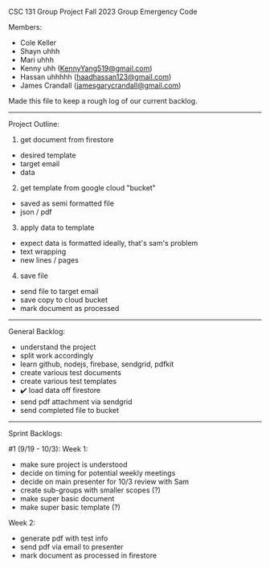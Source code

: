 CSC 131 Group Project Fall 2023
Group Emergency Code

Members:
- Cole Keller
- Shayn uhhh
- Mari uhhh
- Kenny uhh        (KennyYang519@gmail.com)
- Hassan uhhhhh    (haadhassan123@gmail.com)
- James Crandall   (jamesgarycrandall@gmail.com)

Made this file to keep a rough log of our current backlog.

------------------------------------------------------------------------------------------

Project Outline:

1. get document from firestore
  - desired template
  - target email
  - data

2. get template from google cloud "bucket"
  - saved as semi formatted file
  - json / pdf

3. apply data to template
  - expect data is formatted ideally, that's sam's problem
  - text wrapping
  - new lines / pages

4. save file
  - send file to target email
  - save copy to cloud bucket
  - mark document as processed

------------------------------------------------------------------------------------------

General Backlog:
- understand the project
- split work accordingly
- learn github, nodejs, firebase, sendgrid, pdfkit
- create various test documents
- create various test templates
- ✔️ load data off firestore
- send pdf attachment via sendgrid
- send completed file to bucket

-----------------------------------------------------

Sprint Backlogs:

#1 (9/19 - 10/3):
Week 1:
- make sure project is understood
- decide on timing for potential weekly meetings
- decide on main presenter for 10/3 review with Sam
- create sub-groups with smaller scopes (?)
- make super basic document
- make super basic template (?)
  
Week 2:
- generate pdf with test info
- send pdf via email to presenter
- mark document as processed in firestore












